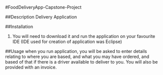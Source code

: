#FoodDeliveryApp-Capstone-Project

##Description
Delivery Application 

##Installation
1. You will need to download it and run the application on your favourite IDE (IDE used for creation of application was Eclipse)

##Usage
when you run application, you will be asked to enter details relating to where you are based, and what you may have ordered, and based of that if there is a driver available to deliver to you. You will also be provided with an invoice.



